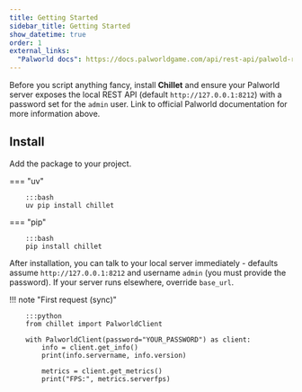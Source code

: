 ```yaml
---
title: Getting Started
sidebar_title: Getting Started
show_datetime: true
order: 1
external_links:
  "Palworld docs": https://docs.palworldgame.com/api/rest-api/palwold-rest-api
---
```


Before you script anything fancy, install **Chillet** and ensure your Palworld server exposes the local REST API (default `http://127.0.0.1:8212`) with a password set for the `admin` user. Link to official Palworld documentation for more information above.

## Install

Add the package to your project.

=== "uv"

        :::bash
        uv pip install chillet


=== "pip"

        :::bash
        pip install chillet


After installation, you can talk to your local server immediately - defaults assume `http://127.0.0.1:8212` and username `admin` (you must provide the password). If your server runs elsewhere, override `base_url`.

!!! note "First request (sync)"

        :::python
        from chillet import PalworldClient

        with PalworldClient(password="YOUR_PASSWORD") as client:
            info = client.get_info()
            print(info.servername, info.version)

            metrics = client.get_metrics()
            print("FPS:", metrics.serverfps)
